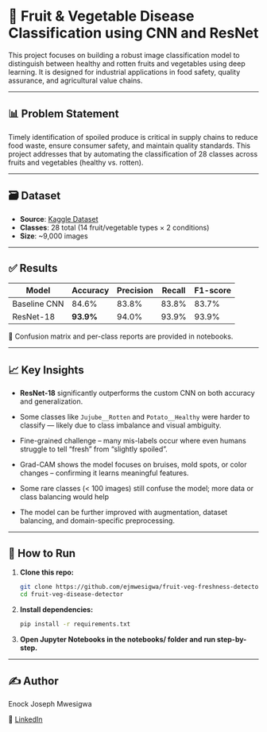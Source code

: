 # 🍎 Fruit & Vegetable Disease Classification using CNN and ResNet

This project focuses on building a robust image classification model to distinguish between healthy and rotten fruits and vegetables using deep learning. It is designed for industrial applications in food safety, quality assurance, and agricultural value chains.

---

## 📊 Problem Statement

Timely identification of spoiled produce is critical in supply chains to reduce food waste, ensure consumer safety, and maintain quality standards. This project addresses that by automating the classification of 28 classes across fruits and vegetables (healthy vs. rotten).

---

## 🗃️ Dataset

- **Source**: [Kaggle Dataset](https://www.kaggle.com/datasets/muhammad0subhan/fruit-and-vegetable-disease-healthy-vs-rotten)
- **Classes**: 28 total (14 fruit/vegetable types × 2 conditions)
- **Size**: ~9,000 images

---

## ✅ Results

| Model        | Accuracy | Precision | Recall | F1-score |
|--------------|----------|-----------|--------|----------|
| Baseline CNN | 84.6%    | 83.8%     | 83.8%  | 83.7%    |
| ResNet-18    | **93.9%** | 94.0%     | 93.9%  | 93.9%    |

🧠 Confusion matrix and per-class reports are provided in notebooks.

---

## 📈 Key Insights

- **ResNet-18** significantly outperforms the custom CNN on both accuracy and generalization.
- Some classes like `Jujube__Rotten` and `Potato__Healthy` were harder to classify — likely due to class imbalance and visual ambiguity.
- Fine-grained challenge – many mis-labels occur where even humans struggle to tell “fresh” from “slightly spoiled”.

- Grad-CAM shows the model focuses on bruises, mold spots, or color changes – confirming it learns meaningful features.

- Some rare classes (< 100 images) still confuse the model; more data or class balancing would help
- The model can be further improved with augmentation, dataset balancing, and domain-specific preprocessing.

---

## 📌 How to Run

1. **Clone this repo:**

   ```bash
   git clone https://github.com/ejmwesigwa/fruit-veg-freshness-detector.git
   cd fruit-veg-disease-detector

2. **Install dependencies:**
   
    ```Bash
    pip install -r requirements.txt


3. **Open Jupyter Notebooks in the notebooks/ folder and run step-by-step.**


---
## ✍️ Author

Enock Joseph Mwesigwa


🔗 [LinkedIn](https://www.linkedin.com/in/enock-joseph-mwesigwa/)
